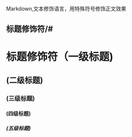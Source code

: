 Markdown,文本修饰语言，用特殊符号修饰正文效果<br>

## 标题修饰符/#

# 标题修饰符（一级标题)
## (二级标题)
### (三级标题)
#### (四级标题)
##### (五级标题)
